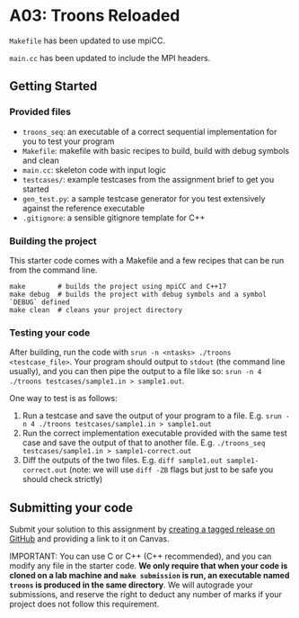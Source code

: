 # A03: Troons Reloaded
`Makefile` has been updated to use mpiCC.

`main.cc` has been updated to include the MPI headers.

## Getting Started

### Provided files

* `troons_seq`: an executable of a correct sequential implementation for you to test your program
* `Makefile`: makefile with basic recipes to build, build with debug symbols and clean
* `main.cc`: skeleton code with input logic
* `testcases/`: example testcases from the assignment brief to get you started
* `gen_test.py`: a sample testcase generator for you test extensively against the reference executable
* `.gitignore`: a sensible gitignore template for C++

### Building the project

This starter code comes with a Makefile and a few recipes that can be run from the command line.

```
make        # builds the project using mpiCC and C++17
make debug  # builds the project with debug symbols and a symbol `DEBUG` defined
make clean  # cleans your project directory
```

### Testing your code

After building, run the code with `srun -n <ntasks> ./troons <testcase_file>`. Your program should output to `stdout` (the command line
usually), and you can then pipe the output to a file like so:
`srun -n 4 ./troons testcases/sample1.in > sample1.out`.

One way to test is as follows:

1. Run a testcase and save the output of your program to a file. E.g. `srun -n 4 ./troons testcases/sample1.in > sample1.out`
2. Run the correct implementation executable provided with the same test case and save the output of that to another
   file. E.g. `./troons_seq testcases/sample1.in > sample1-correct.out`
3. Diff the outputs of the two files. E.g. `diff sample1.out sample1-correct.out` (note: we will use `diff -ZB` flags but just to be safe you should check strictly)

## Submitting your code

Submit your solution to this assignment by [creating a tagged release on GitHub](https://help.github.com/en/github/administering-a-repository/creating-releases) and providing a link to it on Canvas.

IMPORTANT: You can use C or C++ (C++ recommended), and you can modify any file in the starter code. **We only require
that when your code is cloned on a lab machine and `make submission` is run, an executable named `troons` is produced in
the same directory**. We will autograde your submissions, and reserve the right to deduct any number of marks if your
project does not follow this requirement.
